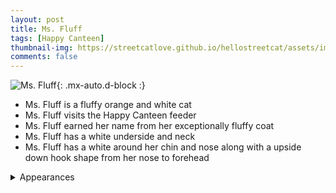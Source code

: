 ```yaml
---
layout: post
title: Ms. Fluff
tags: [Happy Canteen]
thumbnail-img: https://streetcatlove.github.io/hellostreetcat/assets/img/ms_fluff.png
comments: false
---
```


![Ms. Fluff](https://streetcatlove.github.io/hellostreetcat/assets/img/ms_fluff.png){: .mx-auto.d-block :}

* Ms. Fluff is a fluffy orange and white cat
* Ms. Fluff visits the Happy Canteen feeder
* Ms. Fluff earned her name from her exceptionally fluffy coat 
* Ms. Fluff has a white underside and neck
* Ms. Fluff has a white around her chin and nose along with a upside down hook shape from her nose to forehead

<details>
<summary>Appearances</summary>
<ul>
  <li><a href="https://youtu.be/-LLy1NVZw3g?t=17340">8/25/24 20:53</a></li>
  <li><a href="https://youtu.be/RzMebKW08rY?t=64">9/7/24 23:56</a></li>
  <li><a href="https://youtu.be/3_Zb5keRhdE?t=28672">11/3/2024 22:53</a></li>
  <li><a href="https://youtu.be/IZYnDqvXZZ4?t=941">11/16/2024 13:19</a></li>
</ul>
</details>
